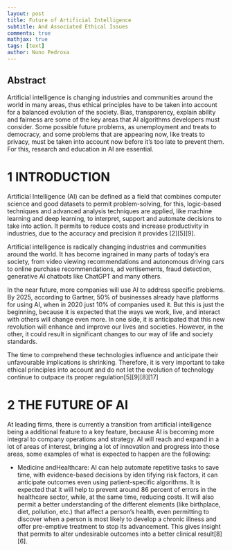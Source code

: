 ```yaml
---
layout: post
title: Future of Artificial Intelligence
subtitle: And Associated Ethical Issues
comments: true
mathjax: true
tags: [text]
author: Nuno Pedrosa
---
```


## Abstract

Artificial intelligence is changing industries and communities around the world in many areas, thus ethical principles have to be taken into account for a balanced evolution of the society. Bias, transparency, explain ability and fairness are some of the key areas that AI algorithms developers must consider. Some possible future problems, as unemployment and treats to democracy, and some problems that are appearing now, like treats to privacy, must be taken into account now before it’s too late to prevent them. For this, research and education in AI are essential.

# 1 INTRODUCTION

Artificial Intelligence (AI) can be defined as a field that combines computer science and good datasets to permit problem-solving, for this, logic-based techniques and advanced analysis techniques are applied, like machine learning and deep learning, to interpret, support and automate decisions to take into action. It permits to reduce costs and increase productivity in industries, due to the accuracy and precision it provides [2][5][9].

Artificial intelligence is radically changing industries and communities around the world. It has become ingrained in many parts of today’s era society, from video viewing recommendations and autonomous driving cars to online purchase recommendations, ad
vertisements, fraud detection, generative AI chatbots like ChatGPT and many others. 

In the near future, more companies will use AI to address specific problems. By 2025, according to Gartner, 50% of businesses already have platforms for using AI, when in 2020 just 10% of companies used it. But this is just the beginning, because it is expected that the ways we work, live, and interact with others will change even more. In one side, it is anticipated that this new revolution will enhance and improve our lives and societies. However, in the other, it could result in significant changes to our way of life and society standards. 

The time  to comprehend these technologies influence and anticipate their unfavourable implications is shrinking. Therefore, it is very important to take ethical principles into account and do not let the evolution of technology continue to outpace its proper regulation[5][9][8][17]

# 2 THE FUTURE OF AI

At leading firms, there is currently a transition from artificial intelligence being a additional feature to a key feature, because AI is becoming more integral to company operations and strategy.  AI will reach and expand in a lot of areas of interest, bringing a lot of innovation and progress into those areas, some examples of what is expected to happen are the following:

* Medicine andHealthcare: AI can help automate repetitive
 tasks to save time, with evidence-based decisions by iden
tifying risk factors, it can anticipate outcomes even using
 patient-specific algorithms. It is expected that it will help
 to prevent around 86 percent of errors in the healthcare
 sector, while, at the same time, reducing costs. It will also
 permit a better understanding of the different elements (like
 birthplace, diet, pollution, etc.) that affect a person’s health,
 even permitting to discover when a person is most likely to
 develop a chronic illness and offer pre-emptive treatment to
 stop its advancement. This gives insight that permits to alter
 undesirable outcomes into a better clinical result[8][6].
